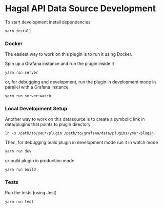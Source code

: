 # Hagal API Data Source Development
To start development install dependencies

   ```bash
   yarn install
   ```

### Docker
The easiest way to work on this plugin is to run it using Docker.

Spin up a Grafana instance and run the plugin inside it

   ```bash
   yarn run server
   ```
or, for debugging and development, run the plugin in development mode in parallel with a Grafana instance

   ```bash
   yarn run server:watch
   ```

### Local Development Setup
Another way to work on this datasource is to create a symbolic link in data/plugins that points to plugin directory.
```
ln -s /path/to/your/plugin /path/to/grafana/data/plugins/your-plugin
```

Then, for debugging build plugin in development mode run it in watch mode

   ```bash
   yarn run dev
   ```

or build plugin in production mode

   ```bash
   yarn run build
   ```


### Tests
Run the tests (using Jest)

   ```bash
   yarn run test
   ```
